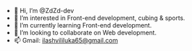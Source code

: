 - 👋 Hi, I’m @ZdZd-dev
- 👀 I’m interested in Front-end development, cubing & sports.
- 🌱 I’m currently learning Front-end development.
- 💞️ I’m looking to collaborate on Web development.
- 📫 Gmail: ilashvililuka65@gmail.com

<!---
ZdZd-dev/ZdZd-dev is a ✨ special ✨ repository because its `README.md` (this file) appears on your GitHub profile.
You can click the Preview link to take a look at your changes.
--->
